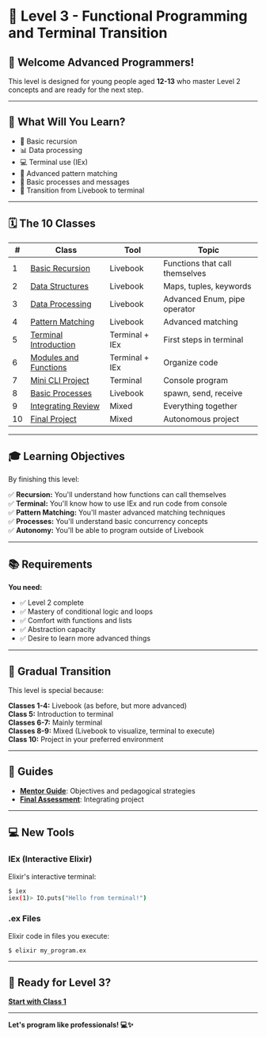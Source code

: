 # 🚀 Level 3 - Functional Programming and Terminal Transition

## 👋 Welcome Advanced Programmers!

This level is designed for young people aged **12-13** who master Level 2 concepts and are ready for the next step.

---

## 🎯 What Will You Learn?

* 🔄 Basic recursion
* 📊 Data processing
* 💻 Terminal use (IEx)
* 🔀 Advanced pattern matching
* 📨 Basic processes and messages
* 🎨 Transition from Livebook to terminal

---

## 🗓️ The 10 Classes

| # | Class | Tool | Topic |
|---|-------|------|-------|
| 1 | [Basic Recursion](classes/class_01_basic_recursion.livemd) | Livebook | Functions that call themselves |
| 2 | [Data Structures](classes/class_02_data_structures.livemd) | Livebook | Maps, tuples, keywords |
| 3 | [Data Processing](classes/class_03_data_processing.livemd) | Livebook | Advanced Enum, pipe operator |
| 4 | [Pattern Matching](classes/class_04_pattern_matching.livemd) | Livebook | Advanced matching |
| 5 | [Terminal Introduction](classes/class_05_terminal_intro.md) | Terminal + IEx | First steps in terminal |
| 6 | [Modules and Functions](classes/class_06_modules_and_functions.md) | Terminal + IEx | Organize code |
| 7 | [Mini CLI Project](classes/class_07_mini_cli_project.md) | Terminal | Console program |
| 8 | [Basic Processes](classes/class_08_basic_processes.livemd) | Livebook | spawn, send, receive |
| 9 | [Integrating Review](classes/class_09_integrating_review.md) | Mixed | Everything together |
| 10 | [Final Project](classes/class_10_final_project.md) | Mixed | Autonomous project |

---

## 🎓 Learning Objectives

By finishing this level:

✅ **Recursion:** You'll understand how functions can call themselves  
✅ **Terminal:** You'll know how to use IEx and run code from console  
✅ **Pattern Matching:** You'll master advanced matching techniques  
✅ **Processes:** You'll understand basic concurrency concepts  
✅ **Autonomy:** You'll be able to program outside of Livebook

---

## 📚 Requirements

**You need:**
- ✅ Level 2 complete
- ✅ Mastery of conditional logic and loops
- ✅ Comfort with functions and lists
- ✅ Abstraction capacity
- ✅ Desire to learn more advanced things

---

## 🔄 Gradual Transition

This level is special because:

**Classes 1-4:** Livebook (as before, but more advanced)  
**Class 5:** Introduction to terminal  
**Classes 6-7:** Mainly terminal  
**Classes 8-9:** Mixed (Livebook to visualize, terminal to execute)  
**Class 10:** Project in your preferred environment

---

## 📖 Guides

- **[Mentor Guide](mentor_guide.md)**: Objectives and pedagogical strategies
- **[Final Assessment](final_assessment.md)**: Integrating project

---

## 💻 New Tools

### IEx (Interactive Elixir)

Elixir's interactive terminal:
```bash
$ iex
iex(1)> IO.puts("Hello from terminal!")
```

### .ex Files

Elixir code in files you execute:
```bash
$ elixir my_program.ex
```

---

## 🚀 Ready for Level 3?

**[Start with Class 1](classes/class_01_basic_recursion.livemd)**

---

**Let's program like professionals! 💻✨**

